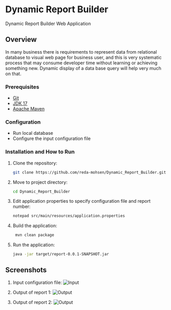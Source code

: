 # Dynamic Report Builder
Dynamic Report Builder Web Application

## Overview
In many business there is requirements to represent data from relational database to visual web page 
for business user, and this is very systematic process that may consume developer time without learning 
or achieving something new. Dynamic display of a data base query will help very much on that.

### Prerequisites
- [Git](https://git-scm.com/downloads)
- [JDK 17](https://www.oracle.com/java/technologies/javase/jdk17-archive-downloads.html)
- [Apache Maven](https://maven.apache.org/download.cgi?.)

### Configuration
- Run local database
- Configure the input configuration file

### Installation and How to Run
1. Clone the repository:
    ```bash
    git clone https://github.com/reda-mohsen/Dynamic_Report_Builder.git
    ```
2. Move to project directory:
    ```bash
    cd Dynamic_Report_Builder
    ```
3. Edit application properties to specify configuration file and report number:
    ```bash
    notepad src/main/resources/application.properties
    ```
4. Build the application:
   ```bash
    mvn clean package
    ```
4. Run the application:
   ```bash
   java -jar target/report-0.0.1-SNAPSHOT.jar
    ```

## Screenshots
1. Input configuration file:
![Input](assets/input_file.png)

2. Output of report 1:
![Output](assets/output_report_1.png)

3. Output of report 2:
![Output](assets/output_report_2.png)


